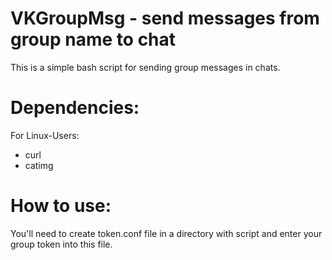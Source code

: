 # VKGroupMsg - send messages from group name to chat
This is a simple bash script for sending group messages in chats.
# Dependencies:
For Linux-Users:
* curl
* catimg
# How to use:
You'll need to create token.conf file in a directory with script and enter your group token into this file.
